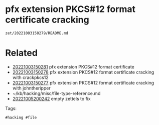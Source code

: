 # pfx extension PKCS#12 format certificate cracking

` zet/20221003150279/README.md `

# Related

- [20221003150281](/zet/20221003150281/README.md) pfx extension PKCS#12 format certificate
- [20221003150278](/zet/20221003150278/README.md) pfx extension PKCS#12 format certificate cracking with crackpkcs12
- [20221003150277](/zet/20221003150277/README.md) pfx extension PKCS#12 format certificate cracking with johntheripper
- ~/kb/hacking/misc/file-type-reference.md
- [20221005200242](/zet/20221005200242/README.md) empty zettels to fix

Tags:

    #hacking #file 
